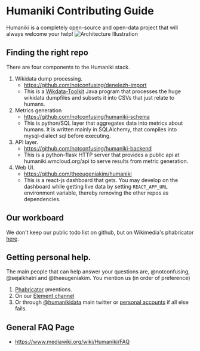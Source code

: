 # Humaniki Contributing Guide
Humaniki is a completely open-source and open-data project that will always welcome your help!
![Architecture Illustration](https://commons.wikimedia.org/wiki/File:Humaniki_Architecture.png#/media/File:Humaniki_Architecture.png)
## Finding the right repo
There are four components to the Humaniki stack.
1. Wikidata dump processing.
    - https://github.com/notconfusing/denelezh-import
    - This is a [Wikdata-Toolkit](https://github.com/Wikidata/Wikidata-Toolkit) Java program that processes the huge wikidata
      dumpfiles and subsets it into CSVs that just relate to humans.
2. Metrics generation
    - https://github.com/notconfusing/humaniki-schema
    - This is python/SQL layer that aggregates data into metrics about humans. It is written mainly in SQLAlchemy, that
      compiles into mysql-dialect sql before executing. 
3. API layer.
    - https://github.com/notconfusing/humaniki-backend
    - This is a python-flask HTTP server that provides a public api at humaniki.wmcloud.org/api to serve results from
      metric generation.
4. Web UI.
    - https://github.com/theeugeniakim/humaniki
    - This is a react-js dashboard that gets. You may develop on the dashboard while getting live data by setting `REACT_APP_URL` environment 
      variable, thereby removing the other repos as dependencies.

## Our workboard
We don't keep our public todo list on github, but on Wikimedia's phabricator [here](https://phabricator.wikimedia.org/project/view/4967/).

## Getting personal help.
The main people that can help answer your questions are, @notconfusing, @sejalkhatri and @theeugeniakim. You mention us (in order of preference)
1. [Phabricator](https://phabricator.wikimedia.org/project/view/4967/) `@`mentions. 
2. On our [Element channel](https://matrix.to/#/+humaniki:matrix.org)
3. Or through  [@humanikidata](https://twitter.com/humanikidata) main twitter or [personal accounts](https://twitter.com/notconfusing) if all else fails.


## General FAQ Page
- https://www.mediawiki.org/wiki/Humaniki/FAQ
